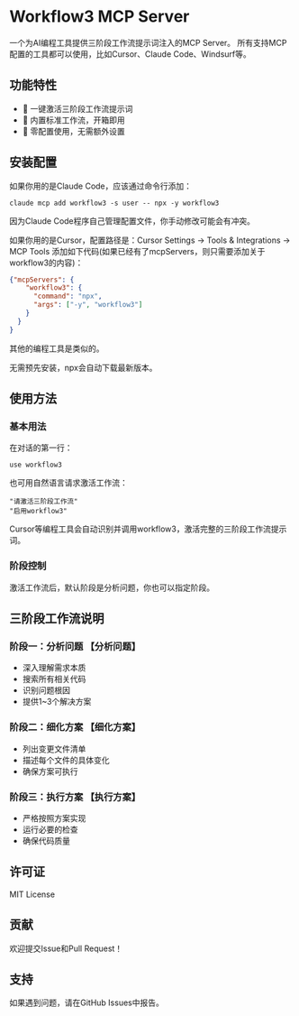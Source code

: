 # Workflow3 MCP Server

一个为AI编程工具提供三阶段工作流提示词注入的MCP Server。
所有支持MCP配置的工具都可以使用，比如Cursor、Claude Code、Windsurf等。

## 功能特性

- 🚀 一键激活三阶段工作流提示词
- 🎯 内置标准工作流，开箱即用
- 🔧 零配置使用，无需额外设置

## 安装配置

如果你用的是Claude Code，应该通过命令行添加：
```
claude mcp add workflow3 -s user -- npx -y workflow3
```
因为Claude Code程序自己管理配置文件，你手动修改可能会有冲突。

如果你用的是Cursor，配置路径是：Cursor Settings -> Tools & Integrations -> MCP Tools
添加如下代码(如果已经有了mcpServers，则只需要添加关于workflow3的内容)：

```json
{"mcpServers": {
    "workflow3": {
      "command": "npx",
      "args": ["-y", "workflow3"]
    }
  }
}
```
其他的编程工具是类似的。

无需预先安装，npx会自动下载最新版本。

## 使用方法

### 基本用法

在对话的第一行：
```
use workflow3
```
也可用自然语言请求激活工作流：

```
"请激活三阶段工作流"
"启用workflow3"
```

Cursor等编程工具会自动识别并调用workflow3，激活完整的三阶段工作流提示词。

### 阶段控制

激活工作流后，默认阶段是分析问题，你也可以指定阶段。


## 三阶段工作流说明

### 阶段一：分析问题 【分析问题】
- 深入理解需求本质
- 搜索所有相关代码
- 识别问题根因
- 提供1~3个解决方案

### 阶段二：细化方案 【细化方案】
- 列出变更文件清单
- 描述每个文件的具体变化
- 确保方案可执行

### 阶段三：执行方案 【执行方案】
- 严格按照方案实现
- 运行必要的检查
- 确保代码质量


## 许可证

MIT License

## 贡献

欢迎提交Issue和Pull Request！

## 支持

如果遇到问题，请在GitHub Issues中报告。

